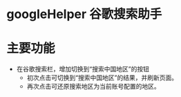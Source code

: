 # googleHelper 谷歌搜索助手

# 主要功能
- 在谷歌搜索栏，增加切换到“搜索中国地区”的按钮
    - 初次点击可切换到“搜索中国地区”的结果，并刷新页面。
    - 再次点击可还原搜索地区为当前账号配置的地区。
